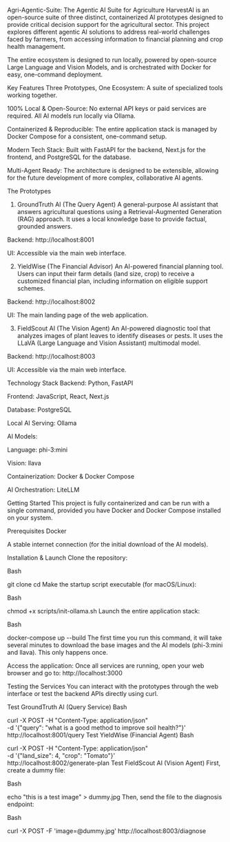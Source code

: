 Agri-Agentic-Suite: The Agentic AI Suite for Agriculture
HarvestAI is an open-source suite of three distinct, containerized AI prototypes designed to provide critical decision support for the agricultural sector. This project explores different agentic AI solutions to address real-world challenges faced by farmers, from accessing information to financial planning and crop health management.

The entire ecosystem is designed to run locally, powered by open-source Large Language and Vision Models, and is orchestrated with Docker for easy, one-command deployment.

Key Features
Three Prototypes, One Ecosystem: A suite of specialized tools working together.

100% Local & Open-Source: No external API keys or paid services are required. All AI models run locally via Ollama.

Containerized & Reproducible: The entire application stack is managed by Docker Compose for a consistent, one-command setup.

Modern Tech Stack: Built with FastAPI for the backend, Next.js for the frontend, and PostgreSQL for the database.

Multi-Agent Ready: The architecture is designed to be extensible, allowing for the future development of more complex, collaborative AI agents.

The Prototypes
1. GroundTruth AI (The Query Agent)
A general-purpose AI assistant that answers agricultural questions using a Retrieval-Augmented Generation (RAG) approach. It uses a local knowledge base to provide factual, grounded answers.

Backend: http://localhost:8001

UI: Accessible via the main web interface.

2. YieldWise (The Financial Advisor)
An AI-powered financial planning tool. Users can input their farm details (land size, crop) to receive a customized financial plan, including information on eligible support schemes.

Backend: http://localhost:8002

UI: The main landing page of the web application.

3. FieldScout AI (The Vision Agent)
An AI-powered diagnostic tool that analyzes images of plant leaves to identify diseases or pests. It uses the LLaVA (Large Language and Vision Assistant) multimodal model.

Backend: http://localhost:8003

UI: Accessible via the main web interface.

Technology Stack
Backend: Python, FastAPI

Frontend: JavaScript, React, Next.js

Database: PostgreSQL

Local AI Serving: Ollama

AI Models:

Language: phi-3:mini

Vision: llava

Containerization: Docker & Docker Compose

AI Orchestration: LiteLLM

Getting Started
This project is fully containerized and can be run with a single command, provided you have Docker and Docker Compose installed on your system.

Prerequisites
Docker

A stable internet connection (for the initial download of the AI models).

Installation & Launch
Clone the repository:

Bash

git clone <your-repository-url>
cd <repository-name>
Make the startup script executable (for macOS/Linux):

Bash

chmod +x scripts/init-ollama.sh
Launch the entire application stack:

Bash

docker-compose up --build
The first time you run this command, it will take several minutes to download the base images and the AI models (phi-3:mini and llava). This only happens once.

Access the application:
Once all services are running, open your web browser and go to:
http://localhost:3000

Testing the Services
You can interact with the prototypes through the web interface or test the backend APIs directly using curl.

Test GroundTruth AI (Query Service)
Bash

curl -X POST -H "Content-Type: application/json" \
-d '{"query": "what is a good method to improve soil health?"}' \
http://localhost:8001/query
Test YieldWise (Financial Agent)
Bash

curl -X POST -H "Content-Type: application/json" \
-d '{"land_size": 4, "crop": "Tomato"}' \
http://localhost:8002/generate-plan
Test FieldScout AI (Vision Agent)
First, create a dummy file:

Bash

echo "this is a test image" > dummy.jpg
Then, send the file to the diagnosis endpoint:

Bash

curl -X POST -F 'image=@dummy.jpg' http://localhost:8003/diagnose
